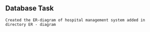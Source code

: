 ## Database Task

`Created the ER-diagram of hospital management system added in directory ER - diagram`